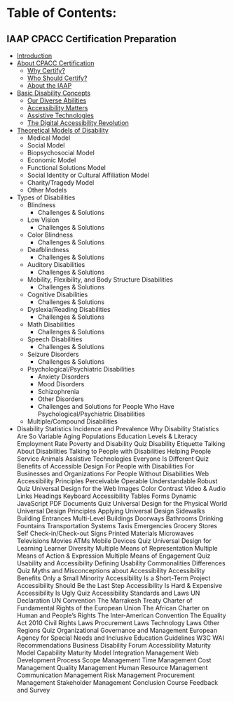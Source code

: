 # Table of Contents:

## IAAP CPACC Certification Preparation

- [Introduction](introduction.md)
- [About CPACC Certification](about-cpacc-certification/)
  - [Why Certify?](about-cpacc-certification/why-certify.md)
  - [Who Should Certify?](about-cpacc-certification/who-should.certify.md)
  - [About the IAAP](about-cpacc-certification/about-the-iaap.md)
- [Basic Disability Concepts](basic-disability-concepts/)
  - [Our Diverse Abilities]()
  - [Accessibility Matters]()
  - [Assistive Technologies]()
  - [The Digital Accessibility Revolution]()
- [Theoretical Models of Disability]()
  - Medical Model
  - Social Model
  - Biopsychosocial Model
  - Economic Model
  - Functional Solutions Model
  - Social Identity or Cultural Affiliation Model
  - Charity/Tragedy Model
  - Other Models
- Types of Disabilities
  - Blindness
    - Challenges & Solutions
  - Low Vision
    - Challenges & Solutions
  - Color Blindness
    - Challenges & Solutions
  - Deafblindness
    - Challenges & Solutions
  - Auditory Disabilities
    - Challenges & Solutions
  - Mobility, Flexibility, and Body Structure Disabilities
    - Challenges & Solutions
  - Cognitive Disabilities
    - Challenges & Solutions
  - Dyslexia/Reading Disabilities
    - Challenges & Solutions
  - Math Disabilities
    - Challenges & Solutions
  - Speech Disabilities
    - Challenges & Solutions
  - Seizure Disorders
    - Challenges & Solutions
  - Psychological/Psychiatric Disabilities
    - Anxiety Disorders
    - Mood Disorders
    - Schizophrenia
    - Other Disorders
    - Challenges and Solutions for People Who Have Psychological/Psychiatric Disabilities
  - Multiple/Compound Disabilities
- Disability Statistics
  Incidence and Prevalence
  Why Disability Statistics Are So Variable
  Aging Populations
  Education Levels & Literacy
  Employment Rate
  Poverty and Disability
  Quiz
  Disability Etiquette
  Talking About Disabilities
  Talking to People with Disabilities
  Helping People
  Service Animals
  Assistive Technologies
  Everyone Is Different
  Quiz
  Benefits of Accessible Design
  For People with Disabilities
  For Businesses and Organizations
  For People Without Disabilities
  Web Accessibility Principles
  Perceivable
  Operable
  Understandable
  Robust
  Quiz
  Universal Design for the Web
  Images
  Color
  Contrast
  Video & Audio
  Links
  Headings
  Keyboard Accessibility
  Tables
  Forms
  Dynamic JavaScript
  PDF Documents
  Quiz
  Universal Design for the Physical World
  Universal Design Principles
  Applying Universal Design
  Sidewalks
  Building Entrances
  Multi-Level Buildings
  Doorways
  Bathrooms
  Drinking Fountains
  Transportation Systems
  Taxis
  Emergencies
  Grocery Stores
  Self Check-in/Check-out
  Signs
  Printed Materials
  Microwaves
  Televisions
  Movies
  ATMs
  Mobile Devices
  Quiz
  Universal Design for Learning
  Learner Diversity
  Multiple Means of Representation
  Multiple Means of Action & Expression
  Multiple Means of Engagement
  Quiz
  Usability and Accessibility
  Defining Usability
  Commonalities
  Differences
  Quiz
  Myths and Misconceptions about Accessibility
  Accessibility Benefits Only a Small Minority
  Accessibility Is a Short-Term Project
  Accessibility Should Be the Last Step
  Accessibility Is Hard & Expensive
  Accessibility Is Ugly
  Quiz
  Accessibility Standards and Laws
  UN Declaration
  UN Convention
  The Marrakesh Treaty
  Charter of Fundamental Rights of the European Union
  The African Charter on Human and People’s Rights
  The Inter-American Convention
  The Equality Act 2010
  Civil Rights Laws
  Procurement Laws
  Technology Laws
  Other Regions
  Quiz
  Organizational Governance and Management
  European Agency for Special Needs and Inclusive Education Guidelines
  W3C WAI Recommendations
  Business Disability Forum Accessibility Maturity Model
  Capability Maturity Model
  Integration Management
  Web Development Process
  Scope Management
  Time Management
  Cost Management
  Quality Management
  Human Resource Management
  Communication Management
  Risk Management
  Procurement Management
  Stakeholder Management
  Conclusion
  Course Feedback and Survey
